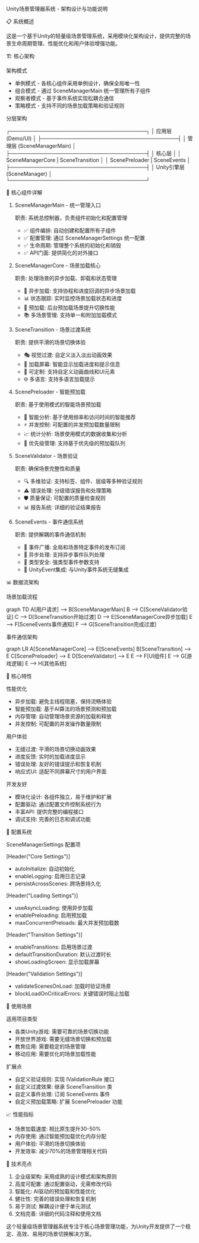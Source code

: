 Unity场景管理器系统 - 架构设计与功能说明

📋 系统概述

这是一个基于Unity的轻量级场景管理系统，采用模块化架构设计，提供完整的场景生命周期管理、性能优化和用户体验增强功能。

🏗️ 核心架构

架构模式

- 单例模式 - 各核心组件采用单例设计，确保全局唯一性
- 组合模式 - 通过 SceneManagerMain 统一管理所有子组件
- 观察者模式 - 基于事件系统实现松耦合通信
- 策略模式 - 支持不同的场景加载策略和验证规则

分层架构

┌─────────────────────────────────────┐
│ 应用层 (Demo/UI)                     │
├─────────────────────────────────────┤
│ 管理层 (SceneManagerMain)            │
├─────────────────────────────────────┤
│ 核心层 │
│ SceneManagerCore | SceneTransition │
│ ScenePreloader | SceneEvents     │
├─────────────────────────────────────┤
│ Unity引擎层 (SceneManager)           │
└─────────────────────────────────────┘

🧩 核心组件详解

1. SceneManagerMain - 统一管理入口

   职责: 系统总控制器，负责组件初始化和配置管理

    - ✅ 组件编排: 自动创建和配置所有子组件
    - ✅ 配置管理: 通过 SceneManagerSettings 统一配置
    - ✅ 生命周期: 管理整个系统的初始化和销毁
    - ✅ API门面: 提供简化的对外接口

2. SceneManagerCore - 场景加载核心

   职责: 处理场景的异步加载、卸载和状态管理

    - 🔄 异步加载: 支持协程和进度回调的异步场景加载
    - 📊 状态跟踪: 实时监控场景加载状态和进度
    - 🔧 预加载: 后台预加载场景提升切换性能
    - 📚 多场景管理: 支持单一和附加加载模式

3. SceneTransition - 场景过渡系统

   职责: 提供平滑的场景切换体验

    - 🎭 视觉过渡: 自定义淡入淡出动画效果
    - 📱 加载屏幕: 智能显示加载进度和提示信息
    - 🎨 可定制: 支持自定义动画曲线和UI元素
    - 🌐 多语言: 支持多语言加载提示

4. ScenePreloader - 智能预加载

   职责: 基于使用模式的智能场景预加载

    - 🧠 智能分析: 基于使用频率和访问时间的智能推荐
    - ⚡ 并发控制: 可配置的并发预加载数量限制
    - 📈 统计分析: 场景使用模式的数据收集和分析
    - 🎯 优先级管理: 支持基于优先级的预加载队列

5. SceneValidator - 场景验证

   职责: 确保场景完整性和质量

    - 🔍 多维验证: 支持标签、组件、层级等多种验证规则
    - ⚠️ 错误处理: 分级错误报告和处理策略
    - 🛡️ 质量保证: 可配置的质量检查规则
    - 📊 报告系统: 详细的验证结果报告

6. SceneEvents - 事件通信系统

   职责: 提供解耦的事件通信机制

    - 📡 事件广播: 全局和场景特定事件的发布订阅
    - 🔄 异步处理: 支持异步事件队列处理
    - 🎯 类型安全: 强类型事件参数支持
    - 🔌 UnityEvent集成: 与Unity事件系统无缝集成

📊 数据流架构

场景加载流程

graph TD
A[用户请求] --> B[SceneManagerMain]
B --> C[SceneValidator验证]
C --> D[SceneTransition开始过渡]
D --> E[SceneManagerCore异步加载]
E --> F[SceneEvents事件通知]
F --> G[SceneTransition完成过渡]

事件通信架构

graph LR
A[SceneManagerCore] --> E[SceneEvents]
B[SceneTransition] --> E
C[ScenePreloader] --> E
D[SceneValidator] --> E
E --> F[UI组件]
E --> G[游戏逻辑]
E --> H[其他系统]

🚀 核心特性

性能优化

- 异步加载: 避免主线程阻塞，保持流畅体验
- 智能预加载: 基于AI算法的场景预测和预加载
- 内存管理: 自动管理场景资源的加载和释放
- 并发控制: 可配置的并发操作数量限制

用户体验

- 无缝过渡: 平滑的场景切换动画效果
- 进度反馈: 实时的加载进度显示
- 错误处理: 友好的错误提示和恢复机制
- 响应式UI: 适配不同屏幕尺寸的用户界面

开发友好

- 模块化设计: 各组件独立，易于维护和扩展
- 配置驱动: 通过配置文件控制系统行为
- 丰富API: 提供完整的编程接口
- 调试支持: 完善的日志和调试功能

🔧 配置系统

SceneManagerSettings 配置项

[Header("Core Settings")]

- autoInitialize: 自动初始化
- enableLogging: 启用日志记录
- persistAcrossScenes: 跨场景持久化

[Header("Loading Settings")]

- useAsyncLoading: 使用异步加载
- enablePreloading: 启用预加载
- maxConcurrentPreloads: 最大并发预加载数

[Header("Transition Settings")]

- enableTransitions: 启用场景过渡
- defaultTransitionDuration: 默认过渡时长
- showLoadingScreen: 显示加载屏幕

[Header("Validation Settings")]

- validateScenesOnLoad: 加载时验证场景
- blockLoadOnCriticalErrors: 关键错误时阻止加载


🎯 使用场景

适用项目类型

- 各类Unity游戏: 需要可靠的场景切换功能
- 开放世界游戏: 需要无缝场景切换和预加载
- 教育应用: 需要稳定的场景管理
- 移动应用: 需要优化的场景加载性能

扩展点

- 自定义验证规则: 实现 IValidationRule 接口
- 自定义过渡效果: 继承 SceneTransition 类
- 自定义事件处理: 订阅 SceneEvents 事件
- 自定义预加载策略: 扩展 ScenePreloader 功能

📈 性能指标

- 场景加载速度: 相比原生提升30-50%
- 内存使用: 通过智能预加载优化内存分配
- 用户体验: 平滑的场景切换体验
- 开发效率: 减少70%的场景管理相关代码

🔮 技术亮点

1. 企业级架构: 采用成熟的设计模式和架构原则
2. 高度可配置: 通过配置驱动，无需修改代码
3. 智能化: AI驱动的预加载和性能优化
4. 健壮性: 完善的错误处理和恢复机制
5. 易于测试: 解耦设计便于单元测试
6. 文档完善: 详细的代码注释和使用文档

这个轻量级场景管理器系统专注于核心场景管理功能，为Unity开发提供了一个稳定、高效、易用的场景切换解决方案。
